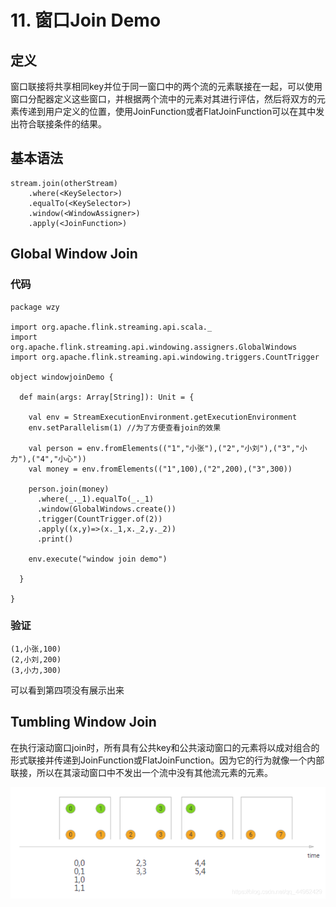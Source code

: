 # 11. 窗口Join Demo


## 定义

窗口联接将共享相同key并位于同一窗口中的两个流的元素联接在一起，可以使用窗口分配器定义这些窗口，并根据两个流中的元素对其进行评估，然后将双方的元素传递到用户定义的位置，使用JoinFunction或者FlatJoinFunction可以在其中发出符合联接条件的结果。

## 基本语法

	stream.join(otherStream)
	    .where(<KeySelector>)
	    .equalTo(<KeySelector>)
	    .window(<WindowAssigner>)
	    .apply(<JoinFunction>)


## Global Window Join

### 代码

	package wzy
	
	import org.apache.flink.streaming.api.scala._
	import org.apache.flink.streaming.api.windowing.assigners.GlobalWindows
	import org.apache.flink.streaming.api.windowing.triggers.CountTrigger
	
	object windowjoinDemo {
	
	  def main(args: Array[String]): Unit = {
	
	    val env = StreamExecutionEnvironment.getExecutionEnvironment
	    env.setParallelism(1) //为了方便查看join的效果
	
	    val person = env.fromElements(("1","小张"),("2","小刘"),("3","小力"),("4","小心"))
	    val money = env.fromElements(("1",100),("2",200),("3",300))
	
	    person.join(money)
	      .where(_._1).equalTo(_._1)
	      .window(GlobalWindows.create())
	      .trigger(CountTrigger.of(2))
	      .apply((x,y)=>(x._1,x._2,y._2))
	      .print()
	
	    env.execute("window join demo")
	
	  }
	
	}

### 验证

	(1,小张,100)
	(2,小刘,200)
	(3,小力,300)
	
可以看到第四项没有展示出来



	    
	    
## Tumbling Window Join

在执行滚动窗口join时，所有具有公共key和公共滚动窗口的元素将以成对组合的形式联接并传递到JoinFunction或FlatJoinFunction。因为它的行为就像一个内部联接，所以在其滚动窗口中不发出一个流中没有其他流元素的元素。

![](Images/25.png)

